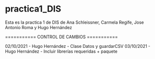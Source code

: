 # practica1_DIS
Esta es la practica 1 de DIS de Ana Schleissner, Carmela Regife, Jose Antonio Roma y Hugo Hernández

=========== CONTROL DE CAMBIOS ===========

02/10/2021 - Hugo Hernández - Clase Datos y guardarCSV
03/10/2021 - Hugo Hernández - Incluir librerías requeridas + paquete
